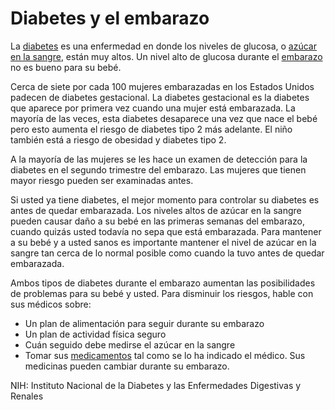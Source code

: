 Diabetes y el embarazo
======================


La [diabetes](https://medlineplus.gov/spanish/diabetes.html) es una enfermedad en donde los niveles de glucosa, o [azúcar en la sangre](https://medlineplus.gov/spanish/bloodglucose.html), están muy altos. Un nivel alto de glucosa durante el [embarazo](https://medlineplus.gov/spanish/pregnancy.html) no es bueno para su bebé. 


Cerca de siete por cada 100 mujeres embarazadas en los Estados Unidos padecen de diabetes gestacional. La diabetes gestacional es la diabetes que aparece por primera vez cuando una mujer está embarazada. La mayoría de las veces, esta diabetes desaparece una vez que nace el bebé pero esto aumenta el riesgo de diabetes tipo 2 más adelante. El niño también está a riesgo de obesidad y diabetes tipo 2. 


A la mayoría de las mujeres se les hace un examen de detección para la diabetes en el segundo trimestre del embarazo. Las mujeres que tienen mayor riesgo pueden ser examinadas antes. 


Si usted ya tiene diabetes, el mejor momento para controlar su diabetes es antes de quedar embarazada. Los niveles altos de azúcar en la sangre pueden causar daño a su bebé en las primeras semanas del embarazo, cuando quizás usted todavía no sepa que está embarazada. Para mantener a su bebé y a usted sanos es importante mantener el nivel de azúcar en la sangre tan cerca de lo normal posible como cuando la tuvo antes de quedar embarazada. 


Ambos tipos de diabetes durante el embarazo aumentan las posibilidades de problemas para su bebé y usted. Para disminuir los riesgos, hable con sus médicos sobre:

* Un plan de alimentación para seguir durante su embarazo
* Un plan de actividad física seguro
* Cuán seguido debe medirse el azúcar en la sangre
* Tomar sus [medicamentos](https://medlineplus.gov/spanish/diabetesmedicines.html) tal como se lo ha indicado el médico. Sus medicinas pueden cambiar durante su embarazo.


NIH: Instituto Nacional de la Diabetes y las Enfermedades Digestivas y Renales 

